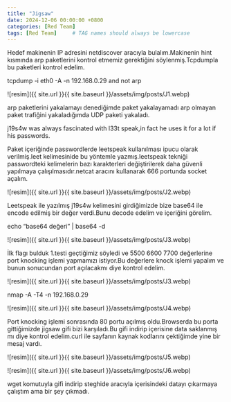 ```yaml
---
title: "Jigsaw"
date: 2024-12-06 00:00:00 +0800 
categories: [Red Team]
tags: [Red Team]     # TAG names should always be lowercase
---
```


Hedef makinenin IP adresini netdiscover aracıyla bulalım.Makinenin hint kısmında arp paketlerini kontrol etmemiz gerektiğini söylenmiş.Tcpdumpla bu paketleri kontrol edelim.

tcpdump -i eth0 -A -n 192.168.0.29 and not arp

![resim]({{ site.url }}{{ site.baseurl }}/assets/img/posts/J1.webp)


arp paketlerini yakalamayı denediğimde paket yakalayamadı arp olmayan paket trafiğini yakaladığımda UDP paketi yakaladı.

j19s4w was always fascinated with l33t speak,in fact he uses it for a lot if his passwords.

Paket içeriğinde passwordlerde leetspeak kullanılması ipucu olarak verilmiş.leet kelimesinide bu yöntemle yazmış.leetspeak tekniği passwordteki kelimelerin bazı karakterleri değiştirilerek daha güvenli yapılmaya çalışılmasıdır.netcat aracını kullanarak 666 portunda socket açalım.


![resim]({{ site.url }}{{ site.baseurl }}/assets/img/posts/J2.webp)


Leetspeak ile yazılmış j19s4w kelimesini girdiğimizde bize base64 ile encode edilmiş bir değer verdi.Bunu decode edelim ve içeriğini görelim.

echo “base64 değeri” | base64 -d


![resim]({{ site.url }}{{ site.baseurl }}/assets/img/posts/J3.webp)

İlk flagı bulduk 1.testi geçtiğimiz söyledi ve 5500 6600 7700 değerlerine port knocking işlemi yapmamızı istiyor.Bu değerlere knock işlemi yapalım ve bunun sonucundan port açılacakmı diye kontrol edelim.

![resim]({{ site.url }}{{ site.baseurl }}/assets/img/posts/J3.webp)


nmap -A -T4 -n 192.168.0.29

![resim]({{ site.url }}{{ site.baseurl }}/assets/img/posts/J4.webp)

Port knocking işlemi sonrasında 80 portu açılmış oldu.Browserda bu porta gittiğimizde jigsaw gifi bizi karşıladı.Bu gifi indirip içerisine data saklanmış mı diye kontrol edelim.curl ile sayfanın kaynak kodlarını çektiğimde yine bir mesaj vardı.

![resim]({{ site.url }}{{ site.baseurl }}/assets/img/posts/J5.webp)

![resim]({{ site.url }}{{ site.baseurl }}/assets/img/posts/J6.webp)

wget komutuyla gifi indirip steghide aracıyla içerisindeki datayı çıkarmaya çalıştım ama bir şey çıkmadı.




